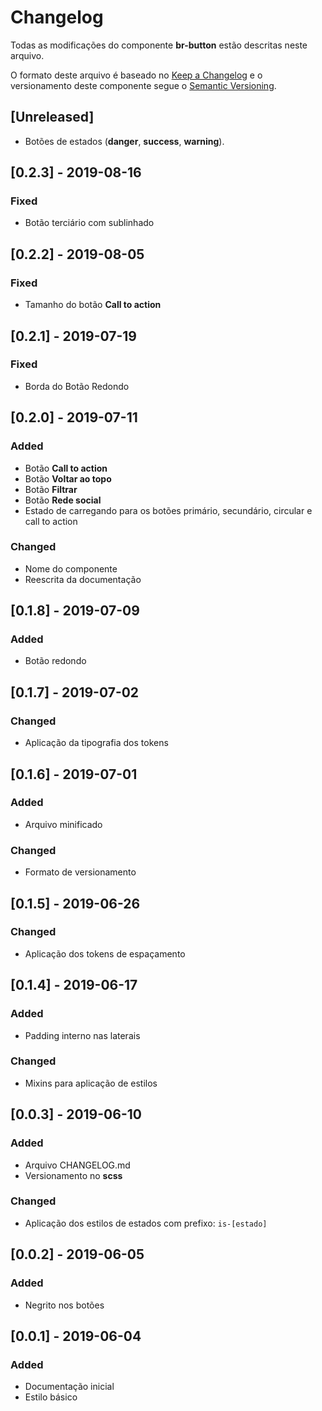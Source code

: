 # Changelog
Todas as modificações do componente **br-button** estão descritas neste arquivo.

O formato deste arquivo é baseado no [Keep a Changelog](https://keepachangelog.com/en/1.0.0/) e o versionamento deste componente segue o [Semantic Versioning](https://semver.org/spec/v2.0.0.html).

## [Unreleased]
- Botões de estados (**danger**, **success**, **warning**).

## [0.2.3] - 2019-08-16
### Fixed
- Botão terciário com sublinhado

## [0.2.2] - 2019-08-05
### Fixed
- Tamanho do botão **Call to action**

## [0.2.1] - 2019-07-19
### Fixed
- Borda do Botão Redondo

## [0.2.0] - 2019-07-11
### Added
- Botão **Call to action**
- Botão **Voltar ao topo**
- Botão **Filtrar**
- Botão **Rede social**
- Estado de carregando para os botões primário, secundário, circular e call to action

### Changed
- Nome do componente
- Reescrita da documentação

## [0.1.8] - 2019-07-09
### Added
- Botão redondo

## [0.1.7] - 2019-07-02
### Changed
- Aplicação da tipografia dos tokens

## [0.1.6] - 2019-07-01
### Added
- Arquivo minificado

### Changed
- Formato de versionamento

## [0.1.5] - 2019-06-26
### Changed
- Aplicação dos tokens de espaçamento

## [0.1.4] - 2019-06-17
### Added
- Padding interno nas laterais

### Changed
- Mixins para aplicação de estilos

## [0.0.3] - 2019-06-10
### Added
- Arquivo CHANGELOG.md
- Versionamento no **scss**

### Changed
- Aplicação dos estilos de estados com prefixo: `is-[estado]`

## [0.0.2] - 2019-06-05
### Added
- Negrito nos botões

## [0.0.1] - 2019-06-04
### Added
- Documentação inicial
- Estilo básico
